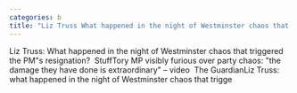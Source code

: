 ```yaml
---
categories: b
title: "Liz Truss What happened in the night of Westminster chaos that triggered the PMs resignation  Stuff"
---
```

Liz Truss: What happened in the night of Westminster chaos that triggered the PM"s resignation?&nbsp;&nbsp;StuffTory MP visibly furious over party chaos: "the damage they have done is extraordinary" – video&nbsp;&nbsp;The GuardianLiz Truss: what happened in the night of Westminster chaos that trigge